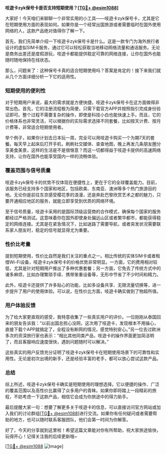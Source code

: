 **吱遊卡zyk保号卡是否支持短期使用？[[TG💪+ @esim1088](https://t.me/s/esim1088)]**

大家好！今天咱们来聊聊一个非常实用的小工具——吱遊卡zyk保号卡，尤其是它在短期使用方面的表现如何。如果你是一个经常出国旅游或者需要临时在国外使用网络的人，这款产品绝对值得你了解一下。

首先，我们先简单介绍一下吱遊卡zyk保号卡是什么。这是一款专门为海外旅行者设计的虚拟SIM卡服务，通过它可以轻松获取当地移动网络流量和通话服务。无论是商务出差还是度假游玩，吱遊卡都能提供稳定可靠的网络连接，让你在国外也能随时随地保持在线状态。

那么，问题来了：这种保号卡真的适合短期使用吗？答案是肯定的！接下来我们就从几个方面详细分析一下它的适用性。

### **短期使用的便利性**

对于短期用户来说，最大的需求就是方便快捷。吱遊卡zyk保号卡在这方面做得非常出色。首先，它的注册流程极为简便，只需下载官方APP并按照指引完成身份验证即可。整个过程不需要复杂的操作，即使是科技小白也能快速上手。而且，它的价格体系也非常灵活，可以根据你的实际需求选择不同套餐，比如按天计费、按月计费等，非常适合短期使用者。

举个例子，如果你计划去日本玩一周，完全可以用吱遊卡购买一个为期7天的套餐。每天早上起床后打开手机，刷刷社交媒体、查查地图，晚上再发几条朋友圈分享美食美景，这样的生活是不是很惬意？而这一切都得益于吱遊卡提供的高速网络支持，让你在国外也能享受国内一样的流畅体验。

### **覆盖范围与信号质量**

吱遊卡zyk保号卡的优势不仅体现在便捷性上，更在于它的全球覆盖能力。目前，该服务已经支持多个国家和地区，包括欧美、东南亚、澳洲等多个热门旅游目的地。无论你是前往东京感受樱花季的浪漫，还是奔赴巴黎欣赏艺术之都的魅力，只要开通相应地区的服务，就能立即享受到优质的网络环境。

至于信号质量，吱遊卡采用的是国际顶级运营商的合作模式，确保每个国家的服务都经过严格测试。这意味着你在国外即使身处偏远山区或者繁华都市，都能获得稳定的网络连接。尤其是在紧急情况下，比如迷路了需要导航，或者突发状况需要联系家人朋友时，稳定的信号就显得尤为重要。

### **性价比考量**

提到短期使用，性价比自然是我们关注的重点之一。相比传统的实体SIM卡或者租借Wi-Fi设备，吱遊卡zyk保号卡的价格优势非常明显。一方面，它的费用相对较低，尤其是针对短期用户推出了多种优惠套餐；另一方面，它免去了传统方式中的诸多麻烦，比如办理繁琐手续、携带笨重设备等，无形中节省了不少时间和精力。

此外，吱遊卡还提供了许多贴心的功能，比如多设备共享、无限流量切换等，进一步提升了用户的使用体验。可以说，在性价比方面，吱遊卡确实做到了物超所值。

### **用户体验反馈**

为了给大家更直观的感受，我特意收集了一些真实用户的评价。一位刚刚从泰国回来的朋友告诉我：“以前出国总担心没网，这次用了吱遊卡，发现根本不用操心，直接下载个APP就搞定了，全程没有断网的情况，感觉特别安心。”另一位去过欧洲多次的资深旅行家也表示：“相比其他同类产品，吱遊卡的操作界面更加简洁明了，而且客服响应速度很快，遇到问题随时可以解决。”

这些真实的用户反馈充分证明了吱遊卡zyk保号卡在短期使用场景下的可靠性和实用性。无论是初次出境的新手，还是经验丰富的老手，都可以放心尝试这款产品。

### **总结**

综上所述，吱遊卡zyk保号卡确实是短期使用的理想选择。它以便捷的操作、广泛的覆盖范围以及高性价比赢得了众多用户的青睐。如果你即将踏上一段精彩的旅程，不妨考虑一下这款产品，相信它会成为你旅途中的得力助手。

最后提醒大家一句：想要了解更多关于吱遊卡的信息，可以直接访问官方网站或加入我们的讨论群组[[TG💪+ @esim1088](https://t.me/s/esim1088)]进行交流。如果你有任何疑问或者需要帮助的地方，也可以随时联系客服团队，他们会第一时间为你解答。

好了，今天的分享就到这里啦！希望这篇文章能对你有所帮助，祝大家旅途愉快，玩得开心！记得关注我的后续更新哦~

[[TG💪+ @esim1088](https://t.me/s/esim1088) ![Image](https://i.postimg.cc/4NQfJmqS/Snipaste-2025-05-13-00-14-12.png)]